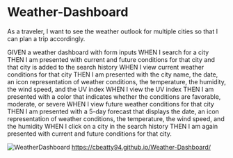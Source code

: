# Weather-Dashboard

As a traveler, I want to see the weather outlook for multiple cities so that I can plan a trip accordingly.

GIVEN a weather dashboard with form inputs
WHEN I search for a city
THEN I am presented with current and future conditions for that city and that city is added to the search history
WHEN I view current weather conditions for that city
THEN I am presented with the city name, the date, an icon representation of weather conditions, the temperature, the humidity, the wind speed, and the UV index
WHEN I view the UV index
THEN I am presented with a color that indicates whether the conditions are favorable, moderate, or severe
WHEN I view future weather conditions for that city
THEN I am presented with a 5-day forecast that displays the date, an icon representation of weather conditions, the temperature, the wind speed, and the humidity
WHEN I click on a city in the search history
THEN I am again presented with current and future conditions for that city.

![WeatherDashboard](https://user-images.githubusercontent.com/78604328/117557429-cd147e80-b040-11eb-91a2-a35d99250993.png)
https://cbeatty94.github.io/Weather-Dashboard/
